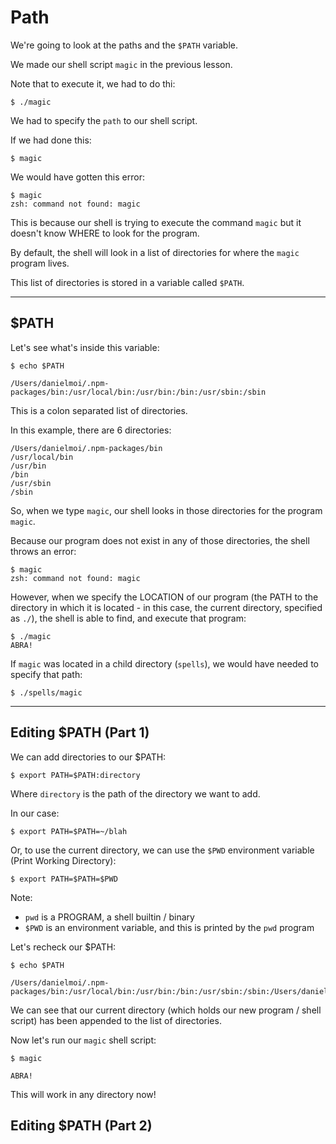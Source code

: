 # Path

We're going to look at the paths and the `$PATH` variable.

We made our shell script `magic` in the previous lesson.

Note that to execute it, we had to do thi:
```
$ ./magic
```

We had to specify the `path` to our shell script.

If we had done this:
```
$ magic
```

We would have gotten this error:

```
$ magic
zsh: command not found: magic
```


This is because our shell is trying to execute the command `magic` but it doesn't know WHERE to look for the program.

By default, the shell will look in a list of directories for where the `magic` program lives.

This list of directories is stored in a variable called `$PATH`.

----
## $PATH

Let's see what's inside this variable:

```
$ echo $PATH

/Users/danielmoi/.npm-packages/bin:/usr/local/bin:/usr/bin:/bin:/usr/sbin:/sbin
```

This is a colon separated list of directories.

In this example, there are 6 directories:
```
/Users/danielmoi/.npm-packages/bin
/usr/local/bin
/usr/bin
/bin
/usr/sbin
/sbin
```

So, when we type `magic`, our shell looks in those directories for the program `magic`.

Because our program does not exist in any of those directories, the shell throws an error:
```
$ magic
zsh: command not found: magic
```

However, when we specify the LOCATION of our program (the PATH to the directory in which it is located - in this case, the current directory, specified as `./`), the shell is able to find, and execute that program:
```
$ ./magic
ABRA!
```

If `magic` was located in a child directory (`spells`), we would have needed to specify that path:
```
$ ./spells/magic
```

---
## Editing $PATH (Part 1)

We can add directories to our $PATH:
```
$ export PATH=$PATH:directory
```

Where `directory` is the path of the directory we want to add.

In our case:
```
$ export PATH=$PATH=~/blah
```

Or, to use the current directory, we can use the `$PWD` environment variable (Print Working Directory):
```
$ export PATH=$PATH=$PWD
```

Note:
- `pwd` is a PROGRAM, a shell builtin / binary
- `$PWD` is an environment variable, and this is printed by the `pwd` program


Let's recheck our $PATH:
```
$ echo $PATH

/Users/danielmoi/.npm-packages/bin:/usr/local/bin:/usr/bin:/bin:/usr/sbin:/sbin:/Users/danielmoi/blah
```

We can see that our current directory (which holds our new program / shell script) has been appended to the list of directories.

Now let's run our `magic` shell script:
```
$ magic

ABRA!
```

This will work in any directory now!

## Editing $PATH (Part 2)





